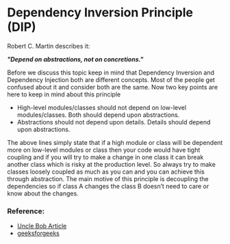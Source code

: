 # Dependency Inversion Principle (DIP)

Robert C. Martin describes it:

<strong><em>"Depend on abstractions, not on concretions."</em></strong>

Before we discuss this topic keep in mind that Dependency Inversion and Dependency Injection both are different concepts. Most of the people get confused about it and consider both are the same. 
Now two key points are here to keep in mind about this principle
* High-level modules/classes should not depend on low-level modules/classes. Both should depend upon abstractions.
* Abstractions should not depend upon details. Details should depend upon abstractions.

The above lines simply state that if a high module or class will be dependent more on low-level modules or class then your code would have tight coupling and if you will try to make a change in one class it can break another class which is risky at the production level. So always try to make classes loosely coupled as much as you can and you can achieve this through abstraction. The main motive of this principle is decoupling the dependencies so if class A changes the class B doesn’t need to care or know about the changes.

### Reference:
* [Uncle Bob Article](http://butunclebob.com/ArticleS.UncleBob.PrinciplesOfOod)
* [geeksforgeeks](https://www.geeksforgeeks.org/solid-principle-in-programming-understand-with-real-life-examples/)
